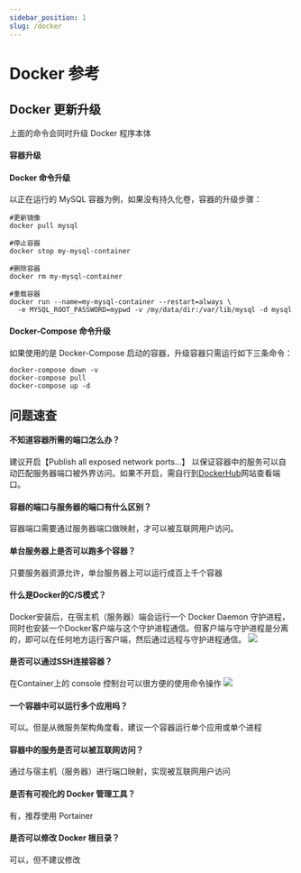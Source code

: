 ```yaml
---
sidebar_position: 1
slug: /docker
---
```


# Docker 参考

## Docker 更新升级

上面的命令会同时升级 Docker 程序本体

#### 容器升级

#### Docker 命令升级

以正在运行的 MySQL 容器为例，如果没有持久化卷，容器的升级步骤：

```
#更新镜像
docker pull mysql

#停止容器
docker stop my-mysql-container

#删除容器
docker rm my-mysql-container

#重载容器
docker run --name=my-mysql-container --restart=always \
  -e MYSQL_ROOT_PASSWORD=mypwd -v /my/data/dir:/var/lib/mysql -d mysql
```

#### Docker-Compose 命令升级

如果使用的是 Docker-Compose 启动的容器，升级容器只需运行如下三条命令：

```
docker-compose down -v
docker-compose pull
docker-compose up -d
```

## 问题速查

#### 不知道容器所需的端口怎么办？

建议开启【Publish all exposed network ports...】 以保证容器中的服务可以自动匹配服务器端口被外界访问。如果不开启，需自行到[DockerHub](https://hub.docker.com/)网站查看端口。

#### 容器的端口与服务器的端口有什么区别？

容器端口需要通过服务器端口做映射，才可以被互联网用户访问。


#### 单台服务器上是否可以跑多个容器？

只要服务器资源允许，单台服务器上可以运行成百上千个容器

#### 什么是Docker的C/S模式？

Docker安装后，在宿主机（服务器）端会运行一个 Docker Daemon 守护进程，同时也安装一个Docker客户端与这个守护进程通信。但客户端与守护进程是分离的，即可以在任何地方运行客户端，然后通过远程与守护进程通信。
![](https://libs.websoft9.com/Websoft9/DocsPicture/zh/docker/docker-cs-websoft9.png)

#### 是否可以通过SSH连接容器？

在Container上的 console 控制台可以很方便的使用命令操作
![](https://libs.websoft9.com/Websoft9/DocsPicture/zh/docker/portainer/portainer-console-websoft9.png)

#### 一个容器中可以运行多个应用吗？

可以。但是从微服务架构角度看，建议一个容器运行单个应用或单个进程

#### 容器中的服务是否可以被互联网访问？

通过与宿主机（服务器）进行端口映射，实现被互联网用户访问

#### 是否有可视化的 Docker 管理工具？

有，推荐使用 Portainer

#### 是否可以修改 Docker 根目录？

可以，但不建议修改



